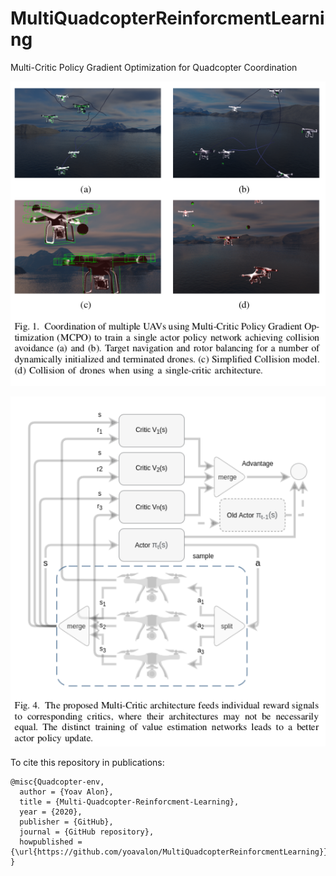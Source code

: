 # MultiQuadcopterReinforcmentLearning
Multi-Critic Policy Gradient Optimization for Quadcopter Coordination

![Intro](/imgs/Selection_133.png)

![Intro](/imgs/Selection_134.png)

To cite this repository in publications:

    @misc{Quadcopter-env,
      author = {Yoav Alon},
      title = {Multi-Quadcopter-Reinforcment-Learning},
      year = {2020},
      publisher = {GitHub},
      journal = {GitHub repository},
      howpublished = {\url{https://github.com/yoavalon/MultiQuadcopterReinforcmentLearning}},
    }
